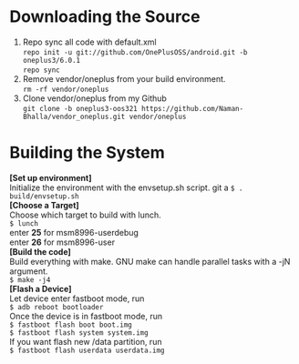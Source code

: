 Downloading the Source  
===
1. Repo sync all code with default.xml  
`repo init -u git://github.com/OnePlusOSS/android.git -b oneplus3/6.0.1`  
`repo sync`  
2. Remove vendor/oneplus from your build environment.  
`rm -rf vendor/oneplus` 
3. Clone vendor/oneplus from my Github  
`git clone -b oneplus3-oos321 https://github.com/Naman-Bhalla/vendor_oneplus.git vendor/oneplus` 

Building the System  
===
**[Set up environment]**  
Initialize the environment with the envsetup.sh script.  git a
`$ . build/envsetup.sh`  
**[Choose a Target]**  
Choose which target to build with lunch.  
`$ lunch`  
      enter **25** for msm8996-userdebug  
      enter **26** for msm8996-user  
**[Build the code]**  
Build everything with make. GNU make can handle parallel tasks with a -jN argument.  
`$ make -j4`  
**[Flash a Device]**  
Let device enter fastboot mode, run  
`$ adb reboot bootloader`  
Once the device is in fastboot mode, run  
`$ fastboot flash boot boot.img`  
`$ fastboot flash system system.img`  
If you want flash new /data partition, run  
`$ fastboot flash userdata userdata.img`

